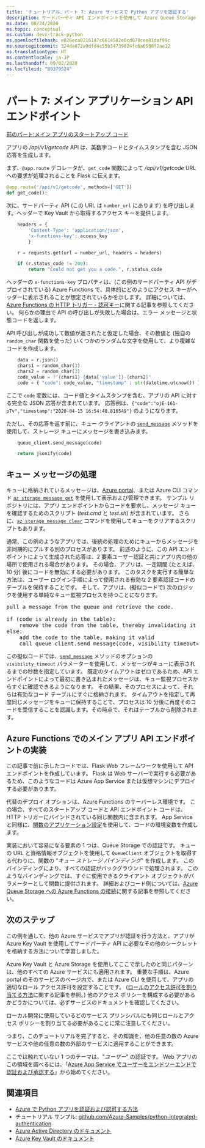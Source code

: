```yaml
---
title: 'チュートリアル、パート 7: Azure サービスで Python アプリを認証する'
description: サードパーティ API エンドポイントを使用して Azure Queue Storage にメッセージを書き込むメイン アプリ API エンドポイントのコードについて説明します。
ms.date: 08/24/2020
ms.topic: conceptual
ms.custom: devx-track-python
ms.openlocfilehash: e026eca0216147c6614582e0cd070cee81daf99c
ms.sourcegitcommit: 324da872a9dfd4c55b34739824fc6a6598f2ae12
ms.translationtype: HT
ms.contentlocale: ja-JP
ms.lasthandoff: 09/02/2020
ms.locfileid: "89379524"
---
```

# <a name="part-7-main-application-api-endpoint"></a>パート 7: メイン アプリケーション API エンドポイント

[前のパート:メイン アプリのスタートアップ コード](walkthrough-tutorial-authentication-06.md)

アプリの */api/v1/getcode* API は、英数字コードとタイムスタンプを含む JSON 応答を生成します。

まず、`@app.route` デコレータが、`get_code` 関数によって */api/v1/getcode* URL への要求が処理されることを Flask に伝えます。

```python
@app.route('/api/v1/getcode', methods=['GET'])
def get_code():
```

次に、サードパーティ API (この URL は `number_url` にあります) を呼び出します。ヘッダーで Key Vault から取得するアクセス キーを提供します。

```python
    headers = {
        'Content-Type': 'application/json',
        'x-functions-key': access_key
        }

    r = requests.get(url = number_url, headers = headers)

    if (r.status_code != 200):
        return "Could not get you a code.", r.status_code
```

ヘッダーの `x-functions-key` プロパティは、(この例のサードパーティ API がデプロイされている) Azure Functions で、具体的にどのようにアクセス キーがヘッダーに表示されることが想定されているかを示します。 詳細については、[Azure Functions の HTTP トリガー - 認可キー](/azure/azure-functions/functions-bindings-http-webhook-trigger?tabs=csharp#authorization-keys)に関する記事を参照してください。 何らかの理由で API の呼び出しが失敗した場合は、エラー メッセージと状態コードを返します。

API 呼び出しが成功して数値が返されたと仮定した場合、その数値と (独自の `random_char` 関数を使った) いくつかのランダムな文字を使用して、より複雑なコードを作成します。

```python
    data = r.json()
    chars1 = random_char(3)
    chars2 = random_char(3)
    code_value = f"{chars1}-{data['value']}-{chars2}"
    code = { "code": code_value, "timestamp" : str(datetime.utcnow()) }
```

ここで `code` 変数には、コード値とタイムスタンプを含む、アプリの API に対する完全な JSON 応答が含まれています。 応答例は、`{"code":"ojE-161-pTv","timestamp":"2020-04-15 16:54:48.816549"}` のようになります。

ただし、その応答を返す前に、キュー クライアントの [`send_message`](/python/api/azure-storage-queue/azure.storage.queue.queueclient?view=azure-python#send-message-content----kwargs-) メソッドを使用して、ストレージ キューにメッセージを書き込みます。

```python
    queue_client.send_message(code)

    return jsonify(code)
```

## <a name="processing-queue-messages"></a>キュー メッセージの処理

キューに格納されているメッセージは、[Azure portal](/azure/storage/queues/storage-quickstart-queues-portal#view-message-properties)、または Azure CLI コマンド [`az storage message get`](/cli/azure/storage/message?view=azure-cli-latest#az-storage-message-get) を使用して表示および管理できます。 サンプル リポジトリには、アプリ エンドポイントからコードを要求し、メッセージ キューを確認するためのスクリプト (*test.cmd* と *test.sh*) が含まれています。 さらに、[`az storage message clear`](/cli/azure/storage/message?view=azure-cli-latest#az-storage-message-clear) コマンドを使用してキューをクリアするスクリプトもあります。

通常、この例のようなアプリでは、後続の処理のためにキューからメッセージを非同期的にプルする別のプロセスがあります。 前述のように、この API エンドポイントによって生成された応答は、2 要素ユーザー認証と共にアプリ内の他の場所で使用される場合があります。 その場合、アプリは、一定期間 (たとえば、10 分) 後にコードを無効にする必要があります。 このタスクを実行する簡単な方法は、ユーザー ログイン手順によって使用される有効な 2 要素認証コードのテーブルを保持することです。 そして、アプリは、(擬似コードで) 次のロジックを使用する単純なキュー監視プロセスを持つことになります。

<pre>
pull a message from the queue and retrieve the code.

if (code is already in the table):
    remove the code from the table, thereby invalidating it
else:
    add the code to the table, making it valid
    call queue_client.send_message(code, visibility_timeout=600)
</pre>

この擬似コードでは、[`send_message`](/python/api/azure-storage-queue/azure.storage.queue.queueclient?view=azure-python#send-message-content----kwargs-) メソッドのオプションの `visibility_timeout` パラメーターを使用して、メッセージがキューに表示されるまでの秒数を指定しています。 既定のタイムアウトはゼロであるため、API エンドポイントによって最初に書き込まれたメッセージは、キュー監視プロセスからすぐに確認できるようになります。 その結果、そのプロセスによって、それらは有効なコード テーブルにすぐに格納されます。 タイムアウトを指定して再度同じメッセージをキューに保持することで、プロセスは 10 分後に再度そのコードを受信することを認識します。その時点で、それはテーブルから削除されます。

## <a name="implementing-the-main-app-api-endpoint-in-azure-functions"></a>Azure Functions でのメイン アプリ API エンドポイントの実装

この記事で前に示したコードでは、Flask Web フレームワークを使用して API エンドポイントを作成しています。 Flask は Web サーバーで実行する必要があるため、このようなコードは Azure App Service または仮想マシンにデプロイする必要があります。

代替のデプロイ オプションは、Azure Functions のサーバーレス環境です。 この場合、すべてのスタートアップ コードと API エンドポイント コードは、HTTP トリガーにバインドされている同じ関数内に含まれます。 App Service と同様に、[関数のアプリケーション設定](/azure/azure-functions/functions-how-to-use-azure-function-app-settings#settings)を使用して、コードの環境変数を作成します。

実装において容易になる要素の 1 つは、Queue Storage での認証です。 キューの URL と資格情報オブジェクトを使用して `QueueClient` オブジェクトを取得する代わりに、関数の "*キュー ストレージ バインディング*" を作成します。 このバインディングにより、すべての認証がバックグラウンドで処理されます。 このようなバインディングでは、すぐに使用できるクライアント オブジェクトがパラメーターとして関数に提供されます。 詳細およびコード例については、[Azure Queue Storage への Azure Functions の接続](/azure/azure-functions/functions-add-output-binding-storage-queue-cli?tabs=bash%2Cbrowser&pivots=programming-language-python)に関する記事を参照してください。

## <a name="next-steps"></a>次のステップ

この例を通して、他の Azure サービスでアプリが認証を行う方法と、アプリが Azure Key Vault を使用してサードパーティ API に必要なその他のシークレットを格納する方法について学習しました。

Azure Key Vault と Azure Storage を使用してここで示したのと同じパターンは、他のすべての Azure サービスにも適用されます。 重要な手順は、Azure portal のそのサービスのページ内で、または Azure CLI を使用して、アプリの適切なロール アクセス許可を設定することです。 ([ロールのアクセス許可を割り当てる方法](how-to-assign-role-permissions.md)に関する記事を参照。) 他のアクセス ポリシーを構成する必要があるかどうかについては、必ずサービスのドキュメントを確認してください。

ローカル開発に使用しているどのサービス プリンシパルにも同じロールとアクセス ポリシーを割り当てる必要があることに常に注意してください。

つまり、このチュートリアルを完了すると、その知識を、他の任意の数の Azure サービスや他の任意の数の外部のサービスに適用することができます。

ここでは触れていない 1 つのテーマは、"*ユーザー*" の認証です。 Web アプリのこの領域を調べるには、「[Azure App Service でユーザーをエンドツーエンドで認証および承認する](/azure/app-service/tutorial-auth-aad?pivots=platform-linux)」から始めてください。

## <a name="see-also"></a>関連項目

- [Azure で Python アプリを認証および認可する方法](azure-sdk-authenticate.md)
- チュートリアル サンプル: [github.com/Azure-Samples/python-integrated-authentication](https://github.com/Azure-Samples/python-integrated-authentication)
- [Azure Active Directory のドキュメント](/azure/active-directory)
- [Azure Key Vault のドキュメント](/azure/key-vault)
